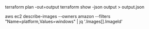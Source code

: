 terraform plan -out=output
terraform show -json output > output.json

aws ec2 describe-images --owners amazon --filters "Name=platform,Values=windows" | jq '.Images[].ImageId'